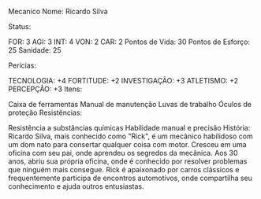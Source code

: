 Mecanico
Nome: Ricardo Silva

Status:

FOR: 3
AGI: 3
INT: 4
VON: 2
CAR: 2
Pontos de Vida: 30 Pontos de Esforço: 25 Sanidade: 25

Perícias:

TECNOLOGIA: +4
FORTITUDE: +2
INVESTIGAÇÃO: +3
ATLETISMO: +2
PERCEPÇÃO: +3
Itens:

Caixa de ferramentas
Manual de manutenção
Luvas de trabalho
Óculos de proteção
Resistências:

Resistência a substâncias químicas
Habilidade manual e precisão
História: Ricardo Silva, mais conhecido como "Rick", é um mecânico habilidoso com um dom nato para consertar qualquer coisa com motor. Cresceu em uma oficina com seu pai, onde aprendeu os segredos da mecânica. Aos 30 anos, abriu sua própria oficina, onde é conhecido por resolver problemas que ninguém mais consegue. Rick é apaixonado por carros clássicos e frequentemente participa de encontros automotivos, onde compartilha seu conhecimento e ajuda outros entusiastas.
